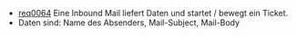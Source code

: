  * [req0064](https://github.com/PolitAktiv/politaktiv-requirements/tree/master/de/requirements/req0064/req0064.md) Eine Inbound Mail liefert Daten und startet / bewegt ein Ticket.
  * Daten sind: Name des Absenders, Mail-Subject, Mail-Body
